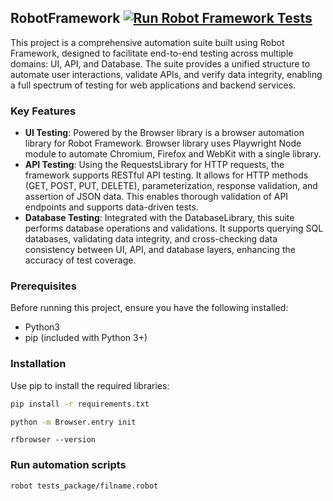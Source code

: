## RobotFramework [![Run Robot Framework Tests](https://github.com/renuka2593/robot-framework-complete/actions/workflows/robot_tests.yml/badge.svg)](https://github.com/renuka2593/robot-framework-complete/actions/workflows/robot_tests.yml)

This project is a comprehensive automation suite built using Robot Framework, designed to facilitate end-to-end testing
across multiple domains: UI, API, and Database. The suite provides a unified structure to automate user interactions,
validate APIs, and verify data integrity, enabling a full spectrum of testing for web applications and backend services.

### **Key Features**

* **UI Testing**: Powered by the Browser library is a browser automation library for Robot Framework. Browser library uses Playwright Node module to automate Chromium, Firefox and WebKit with a single library.
* **API Testing**: Using the RequestsLibrary for HTTP requests, the framework supports RESTful API testing. It allows
  for HTTP methods (GET, POST, PUT, DELETE), parameterization, response validation, and assertion of JSON data. This
  enables thorough validation of API endpoints and supports data-driven tests.
* **Database Testing**: Integrated with the DatabaseLibrary, this suite performs database operations and validations. It
  supports querying SQL databases, validating data integrity, and cross-checking data consistency between UI, API, and
  database layers, enhancing the accuracy of test coverage.

### Prerequisites

Before running this project, ensure you have the following installed:

* Python3
* pip (included with Python 3+)

### Installation

Use pip to install the required libraries:

```bash
pip install -r requirements.txt
```

```bash
python -m Browser.entry init
```

```commandline
rfbrowser --version
```

### Run automation scripts

```bash
robot tests_package/filname.robot
```
